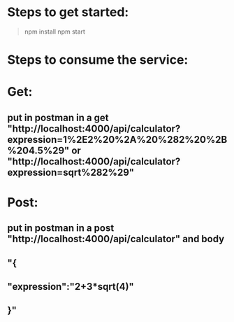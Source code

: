 # Steps to get started:
> npm install
> npm start
# Steps to consume the service:
# Get:
## put in postman in a get "http://localhost:4000/api/calculator?expression=1%2E2%20%2A%20%282%20%2B%204.5%29" or "http://localhost:4000/api/calculator?expression=sqrt%282%29"
# Post:
## put in postman in a post "http://localhost:4000/api/calculator" and body 
## "{
##    "expression":"2+3*sqrt(4)"
## }"

